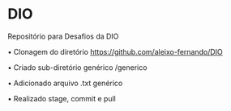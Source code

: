 # DIO
Repositório para Desafios da DIO

• Clonagem do diretório https://github.com/aleixo-fernando/DIO

• Criado sub-diretório genérico /generico

• Adicionado arquivo .txt genérico

• Realizado stage, commit e pull
